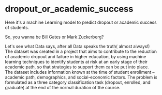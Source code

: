 # dropout_or_academic_success
Here it's a machine Learning model to predict dropout or academic success of students.

So, you wanna be Bill Gates or Mark Zuckerberg?

Let's see what Data says, after all Data speaks the truth( almost always!)
The dataset was created in a project that aims to contribute to the reduction of academic dropout and failure in higher education, 
by using machine learning techniques to identify students at risk at an early stage of their academic path, so that strategies to support them can be put into place. 
The dataset includes information known at the time of student enrollment – academic path, demographics, and social-economic factors. 
The problem is formulated as a three category classification task (dropout, enrolled, and graduate) at the end of the normal duration of the course.
